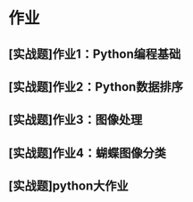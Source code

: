 # 作业
## [实战题]作业1：Python编程基础

## [实战题]作业2：Python数据排序

## [实战题]作业3：图像处理

## [实战题]作业4：蝴蝶图像分类

## [实战题]python大作业
